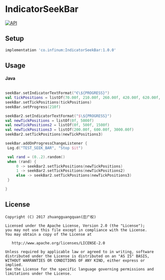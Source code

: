 # IndicatorSeekBar

[![API](https://img.shields.io/badge/API-14%2B-brightgreen.svg?style=flat)](https://android-arsenal.com/api?level=14)

## Setup

```gradle
implementation 'co.infinum:IndicatorSeekBar:1.0.0'
```

## Usage
#### Java

```Kotlin

seekBar.setIndicatorTextFormat("€\${PROGRESS}")
val tickPositions = listOf(70.00f, 210.00f, 260.00f, 420.00f, 620.00f, 1000.00f)
seekBar.setTickPositions(tickPositions)
seekBar.setProgress(210f)

seekBar2.setIndicatorTextFormat("$\${PROGRESS}")
val newTickPositions = listOf(0f, 5000f)
val newTickPositions2 = listOf(0f, 500f, 1500f)
val newTickPositions3 = listOf(200.00f, 600.00f, 3000.00f)
seekBar2.setTickPositions(newTickPositions3)

seekBar.addOnProgressChangeListener {
 Log.d("TEST_SEEK_BAR", "Stop $it")

 val rand = (0..2).random()
 when (rand) {
     0 -> seekBar2.setTickPositions(newTickPositions)
     1 -> seekBar2.setTickPositions(newTickPositions2)
     else -> seekBar2.setTickPositions(newTickPositions3)
 }

}

```

## License

	Copyright (C) 2017 zhuangguangquan(庄广权)
	
	Licensed under the Apache License, Version 2.0 (the "License");
	you may not use this file except in compliance with the License.
	You may obtain a copy of the License at
	
	   http://www.apache.org/licenses/LICENSE-2.0
	
	Unless required by applicable law or agreed to in writing, software
	distributed under the License is distributed on an "AS IS" BASIS,
	WITHOUT WARRANTIES OR CONDITIONS OF ANY KIND, either express or implied.
	See the License for the specific language governing permissions and
	limitations under the License.
